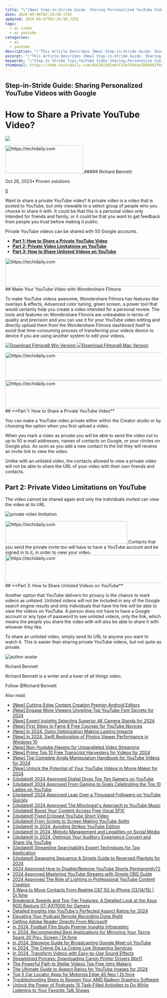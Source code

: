 ```yaml
---
title: "\"[New] Step-in-Stride Guide  Sharing Personalized YouTube Videos with Google for 2024\""
date: 2024-09-06T02:29:50.725Z
updated: 2024-09-07T02:29:50.725Z
tags:
  - ai video
  - ai youtube
categories:
  - ai
  - youtube
description: "\"This Article Describes [New] Step-in-Stride Guide: Sharing Personalized YouTube Videos with Google for 2024\""
excerpt: "\"This Article Describes [New] Step-in-Stride Guide: Sharing Personalized YouTube Videos with Google for 2024\""
keywords: "\"Step-In Stride Tips,YouTube Video Sharing,Personalize Content Google,Share YouTube Vids Securely,Google Integration Guide,Custom YouTube Videos,Seamless Video Transfer\""
thumbnail: https://thmb.techidaily.com/916392205a65f22e795dae3506862f66749385a09e794f561f2fddd69b31c591.png
---
```


## Step-in-Stride Guide: Sharing Personalized YouTube Videos with Google

# How to Share a Private YouTube Video?

![](https://images.wondershare.com/filmora/article-images/richard-bennett.jpg)

<!-- affiliate ads begin -->
<a href="https://aligracehair.sjv.io/c/5597632/2135412/19272" target="_top" id="2135412">
  <img src="//a.impactradius-go.com/display-ad/19272-2135412" border="0" alt="https://techidaily.com" width="250" height="90"/>
</a>
<img height="0" width="0" src="https://aligracehair.sjv.io/i/5597632/2135412/19272" style="position:absolute;visibility:hidden;" border="0" />
<!-- affiliate ads end -->
##### Richard Bennett

 Oct 26, 2023• Proven solutions

[0](#commentsBoxSeoTemplate)

Want to share a private YouTube video? A private video is a video that is posted to YouTube, but only viewable to a select group of people who you choose to share it with. It could be that this is a personal video only intended for friends and family, or it could be that you want to get feedback from people you trust before making it public.

Private YouTube videos can be shared with 50 Google accounts.

* [**Part 1: How to Share a Private YouTube Video**](#share)
* [**Part 2: Private Video Limitations on YouTube**](#limits)
* [**Part 3: How to Share Unlisted Videos on YouTube**](#unlisted)

<!-- affiliate ads begin -->
<a href="https://ephamedtechinc.pxf.io/c/5597632/2137211/26400" target="_top" id="2137211">
  <img src="//a.impactradius-go.com/display-ad/26400-2137211" border="0" alt="https://techidaily.com" width="728" height="90"/>
</a>
<img height="0" width="0" src="https://ephamedtechinc.pxf.io/i/5597632/2137211/26400" style="position:absolute;visibility:hidden;" border="0" />
<!-- affiliate ads end -->
## Make Your YouTube Video with Wondershare Filmora

To make YouTube videos awesome, Wondershare Filmora has features like overlays & effects, Advanced color tuning, green screen, a power tool that would certainly help you create a video intended for a personal review. The tools and features on Wondershare Filmora are unbeatable in terms of quality and precision and you can use it for your YouTube video editing and directly upload them from the Wondershare Filmora dashboard itself to avoid that time-consuming process of transferring your videos device to device if you are using another system to edit your videos.

[![Download Filmora9 Win Version](https://images.wondershare.com/filmora/guide/download-btn-win.jpg) ](https://tools.techidaily.com/wondershare/filmora/download/) [![Download Filmora9 Mac Version](https://images.wondershare.com/filmora/guide/download-btn-mac.jpg) ](https://tools.techidaily.com/wondershare/filmora/download/)

<!-- affiliate ads begin -->
<a href="https://ephamedtechinc.pxf.io/c/5597632/2137221/26400" target="_top" id="2137221">
  <img src="//a.impactradius-go.com/display-ad/26400-2137221" border="0" alt="https://techidaily.com" width="728" height="90"/>
</a>
<img height="0" width="0" src="https://ephamedtechinc.pxf.io/i/5597632/2137221/26400" style="position:absolute;visibility:hidden;" border="0" />
<!-- affiliate ads end -->
<!-- affiliate ads begin -->
<a href="https://unicoeye.pxf.io/c/5597632/2134230/18498" target="_top" id="2134230">
  <img src="//a.impactradius-go.com/display-ad/18498-2134230" border="0" alt="https://techidaily.com" width="728" height="90"/>
</a>
<img height="0" width="0" src="https://unicoeye.pxf.io/i/5597632/2134230/18498" style="position:absolute;visibility:hidden;" border="0" />
<!-- affiliate ads end -->
## **Part 1: How to Share a Private YouTube Video**

You can make a YouTube video private either within the Creator studio or by choosing the option when you first upload a video.

When you mark a video as private you will be able to send the video out to up to 50 e-mail addresses, names of contacts on Google, or your circles on Google plus. As soon as you add a new contact to the list they will receive an invite link to view the video.

Unlike with an unlisted video, the contacts allowed to view a private video will not be able to share the URL of your video with their own friends and contacts.

## **Part 2: Private Video Limitations on YouTube**

The video cannot be shared again and only the individuals invited can view the video at its URL.

 ![private video limitation](https://images.wondershare.com/filmora/article-images/private-video-limitation.gif)

<!-- affiliate ads begin -->
<a href="https://aligracehair.sjv.io/c/5597632/2135403/19272" target="_top" id="2135403">
  <img src="//a.impactradius-go.com/display-ad/19272-2135403" border="0" alt="https://techidaily.com" width="392" height="72"/>
</a>
<img height="0" width="0" src="https://aligracehair.sjv.io/i/5597632/2135403/19272" style="position:absolute;visibility:hidden;" border="0" />
<!-- affiliate ads end -->
 Contacts that you send the private invite too will have to have a YouTube account and be signed in to it, in order to view your video.

<!-- affiliate ads begin -->
<a href="https://aligracehair.sjv.io/c/5597632/2115951/19272" target="_top" id="2115951">
  <img src="//a.impactradius-go.com/display-ad/19272-2115951" border="0" alt="https://techidaily.com" width="728" height="90"/>
</a>
<img height="0" width="0" src="https://aligracehair.sjv.io/i/5597632/2115951/19272" style="position:absolute;visibility:hidden;" border="0" />
<!-- affiliate ads end -->
## **Part 3: How to Share Unlisted Videos on YouTube**

Another option that YouTube delivers for privacy is the chance to mark videos as unlisted. Unlisted videos will not be included in any of the Google search engine results and only individuals that have the link will be able to view the videos on YouTube. A person does not have to have a Google account or any type of password to see unlisted videos, only the link, which means the people you share the video with will also be able to share it with whoever they like.

To share an unlisted video, simply send its URL to anyone you want to watch it. This is easier than sharing private YouTube videos, but not quite as private.

![author avatar](https://images.wondershare.com/filmora/article-images/richard-bennett.jpg)

Richard Bennett

Richard Bennett is a writer and a lover of all things video.

Follow @Richard Bennett


<ins class="adsbygoogle"
     style="display:block"
     data-ad-format="autorelaxed"
     data-ad-client="ca-pub-7571918770474297"
     data-ad-slot="1223367746"></ins>



<ins class="adsbygoogle"
     style="display:block"
     data-ad-client="ca-pub-7571918770474297"
     data-ad-slot="8358498916"
     data-ad-format="auto"
     data-full-width-responsive="true"></ins>





<span class="atpl-alsoreadstyle">Also read:</span>
<div><ul>
<li><a href="https://youtube-web.techidaily.com/utting-edge-content-creation-premier-android-editors/"><u>[New] Cutting-Edge Content Creation Premier Android Editors</u></a></li>
<li><a href="https://youtube-web.techidaily.com/ngage-more-viewers-unveiling-top-youtube-font-secrets-for-2024/"><u>[New] Engage More Viewers Unveiling Top YouTube Font Secrets for 2024</u></a></li>
<li><a href="https://article-files.techidaily.com/new-expert-insights-selecting-superior-4k-camera-stands-for-2024/"><u>[New] Expert Insights Selecting Superior 4K Camera Stands for 2024</u></a></li>
<li><a href="https://youtube-web.techidaily.com/irst-steps-to-fame-8-free-courses-for-youtube-novices/"><u>[New] First Steps to Fame 8 Free Courses for YouTube Novices</u></a></li>
<li><a href="https://youtube-web.techidaily.com/n-2024-outro-optimization-making-lasting-impacts/"><u>[New] In 2024, Outro Optimization Making Lasting Impacts</u></a></li>
<li><a href="https://fox-access.techidaily.com/new-in-2024-swift-restoration-of-photos-viewer-performance-in-windows-10/"><u>[New] In 2024, Swift Restoration of Photos Viewer Performance in Windows 10</u></a></li>
<li><a href="https://youtube-web.techidaily.com/on-youtube-havens-for-unparalleled-video-streaming/"><u>[New] Non-Youtube Havens for Unparalleled Video Streaming</u></a></li>
<li><a href="https://youtube-web.techidaily.com/rime-top-10-free-transcript-harvesters-for-videos-for-2024/"><u>[New] Prime Top 10 Free Transcript Harvesters for Videos for 2024</u></a></li>
<li><a href="https://youtube-web.techidaily.com/he-complete-angle-manipulation-handbook-for-youtube-videos-for-2024/"><u>[New] The Complete Angle Manipulation Handbook for YouTube Videos for 2024</u></a></li>
<li><a href="https://youtube-web.techidaily.com/nlock-the-potential-of-your-youtube-videos-in-movie-maker-for-2024/"><u>[New] Unlock the Potential of Your YouTube Videos in Movie Maker for 2024</u></a></li>
<li><a href="https://youtube-web.techidaily.com/ed-2024-approved-digital-divas-top-ten-gamers-on-youtube/"><u>[Updated] 2024 Approved Digital Divas Top Ten Gamers on YouTube</u></a></li>
<li><a href="https://youtube-web.techidaily.com/ed-2024-approved-from-gaming-to-goals-celebrating-the-top-10-ladies-on-youtube/"><u>[Updated] 2024 Approved From Gaming to Goals Celebrating the Top 10 Ladies on YouTube</u></a></li>
<li><a href="https://youtube-web.techidaily.com/ed-2024-approved-leap-over-a-thousand-followers-on-youtube-quickly/"><u>[Updated] 2024 Approved Leap Over a Thousand Followers on YouTube Quickly</u></a></li>
<li><a href="https://youtube-web.techidaily.com/ed-2024-approved-the-mixologists-approach-to-youtube-music/"><u>[Updated] 2024 Approved The Mixologist's Approach to YouTube Music</u></a></li>
<li><a href="https://youtube-web.techidaily.com/ed-boost-your-content-access-free-vocal-sfx/"><u>[Updated] Boost Your Content Access Free Vocal SFX!</u></a></li>
<li><a href="https://youtube-web.techidaily.com/ed-fixed-eclipsed-youtube-short-video/"><u>[Updated] Fixed Eclipsed YouTube Short Video</u></a></li>
<li><a href="https://youtube-web.techidaily.com/ed-from-scripts-to-screen-making-youtube-splits/"><u>[Updated] From Scripts to Screen Making YouTube Splits</u></a></li>
<li><a href="https://youtube-web.techidaily.com/ed-in-2024-avoiding-strikes-youtube-edition/"><u>[Updated] In 2024, Avoiding Strikes YouTube Edition</u></a></li>
<li><a href="https://fox-friendly.techidaily.com/updated-in-2024-melody-management-and-legalities-on-social-media/"><u>[Updated] In 2024, Melody Management and Legalities on Social Media</u></a></li>
<li><a href="https://youtube-web.techidaily.com/ed-in-2024-optimize-your-auditory-experience-convert-and-share-via-youtube/"><u>[Updated] In 2024, Optimize Your Auditory Experience Convert and Share Via YouTube</u></a></li>
<li><a href="https://youtube-web.techidaily.com/ed-streamline-searchability-expert-techniques-for-tag-application/"><u>[Updated] Streamline Searchability Expert Techniques for Tag Application</u></a></li>
<li><a href="https://youtube-web.techidaily.com/ed-swapping-sequence-a-simple-guide-to-reversed-playlists-for-2024/"><u>[Updated] Swapping Sequence A Simple Guide to Reversed Playlists for 2024</u></a></li>
<li><a href="https://youtube-web.techidaily.com/approved-how-to-disableremove-youtube-shorts-permanently2/"><u>2024 Approved How to Disable/Remove YouTube Shorts Permanently?2</u></a></li>
<li><a href="https://youtube-web.techidaily.com/approved-mastering-youtube-streams-with-simple-obs-guide/"><u>2024 Approved Mastering YouTube Streams with Simple OBS Guide</u></a></li>
<li><a href="https://youtube-web.techidaily.com/approved-the-role-of-lighting-in-professional-youtube-content-creation/"><u>2024 Approved The Role of Lighting in Professional YouTube Content Creation</u></a></li>
<li><a href="https://blog-min.techidaily.com/5-ways-to-move-contacts-from-realme-c67-5g-to-iphone-131415-drfone-by-drfone-transfer-from-android-transfer-from-android/"><u>5 Ways to Move Contacts From Realme C67 5G to iPhone (13/14/15) | Dr.fone</u></a></li>
<li><a href="https://buynow-marvelous.techidaily.com/breakneck-speeds-and-top-tier-features-a-detailed-look-at-the-asus-rog-rapture-gt-ax11000-for-gamers/"><u>Breakneck Speeds and Top-Tier Features: A Detailed Look at the Asus ROG Rapture GT-AX11000 for Gamers</u></a></li>
<li><a href="https://youtube-web.techidaily.com/led-insights-into-youtubes-perfected-aspect-ratios-for-2024/"><u>Detailed Insights Into YouTube's Perfected Aspect Ratios for 2024</u></a></li>
<li><a href="https://visual-screen-recording.techidaily.com/elevating-your-podcast-remote-recording-done-right/"><u>Elevating Your Podcast Remote Recording Done Right</u></a></li>
<li><a href="https://win11.techidaily.com/getting-adobe-reader-directly-from-microsoft/"><u>Getting Adobe Reader Directly From Microsoft</u></a></li>
<li><a href="https://youtube-help.techidaily.com/in-2024-football-film-study-premier-insights-infographic/"><u>In 2024, Football Film Study Premier Insights Infographic</u></a></li>
<li><a href="https://screen-mirror.techidaily.com/in-2024-recommended-best-applications-for-mirroring-your-tecno-spark-20-proplus-screen-drfone-by-drfone-android/"><u>In 2024, Recommended Best Applications for Mirroring Your Tecno Spark 20 Pro+ Screen | Dr.fone</u></a></li>
<li><a href="https://youtube-web.techidaily.com/24-stepwise-guide-for-broadcasting-google-meet-on-youtube/"><u>In 2024, Stepwise Guide for Broadcasting Google Meet on YouTube</u></a></li>
<li><a href="https://some-guidance.techidaily.com/in-2024-the-creme-de-la-creme-live-streaming-services/"><u>In 2024, The Crème De La Créme Live Streaming Services</u></a></li>
<li><a href="https://youtube-web.techidaily.com/24-transform-videos-with-easy-to-use-sound-effects/"><u>In 2024, Transform Videos with Easy-to-Use Sound Effects</u></a></li>
<li><a href="https://driver-install.techidaily.com/streamlined-process-downloading-canon-printer-drivers-win11/"><u>Streamlined Process: Downloading Canon Printer Drivers Win11</u></a></li>
<li><a href="https://youtube-web.techidaily.com/owerful-path-to-stellar-videos-top-free-intro-makers/"><u>The Powerful Path to Stellar Videos Top Free Intro Makers</u></a></li>
<li><a href="https://youtube-web.techidaily.com/ltimate-guide-to-aspect-ratios-for-youtube-images-for-2024/"><u>The Ultimate Guide to Aspect Ratios for YouTube Images for 2024</u></a></li>
<li><a href="https://android-location-track.techidaily.com/top-5-car-locator-apps-for-motorola-edge-40-neo-drfone-by-drfone-virtual-android/"><u>Top 5 Car Locator Apps for Motorola Edge 40 Neo | Dr.fone</u></a></li>
<li><a href="https://youtube-web.techidaily.com/troubleshooting-steps-to-reopen-your-amd-radeon-graphics-software/"><u>Troubleshooting Steps to Reopen Your AMD Radeon Graphics Software</u></a></li>
<li><a href="https://extra-hints.techidaily.com/unlock-the-power-of-podcasts-15-task-filled-activities-to-do-while-listening-to-your-favorite-talk-shows/"><u>Unlock the Power of Podcasts 15 Task-Filled Activities to Do While Listening to Your Favorite Talk Shows</u></a></li>
</ul></div>
